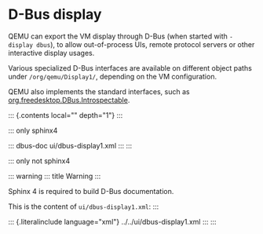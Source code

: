 # D-Bus display

QEMU can export the VM display through D-Bus (when started with
`-display dbus`), to allow out-of-process UIs, remote protocol servers
or other interactive display usages.

Various specialized D-Bus interfaces are available on different object
paths under `/org/qemu/Display1/`, depending on the VM configuration.

QEMU also implements the standard interfaces, such as
[org.freedesktop.DBus.Introspectable](https://dbus.freedesktop.org/doc/dbus-specification.html#standard-interfaces).

::: {.contents local="" depth="1"}
:::

::: only
sphinx4

::: dbus-doc
ui/dbus-display1.xml
:::
:::

::: only
not sphinx4

::: warning
::: title
Warning
:::

Sphinx 4 is required to build D-Bus documentation.

This is the content of `ui/dbus-display1.xml`:
:::

::: {.literalinclude language="xml"}
../../ui/dbus-display1.xml
:::
:::

